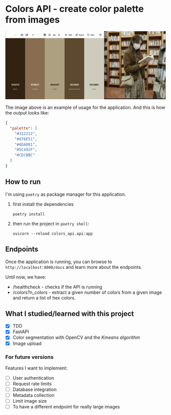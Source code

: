 # Colors API - create color palette from images

![example image](./images/example.png)

The image above is an example of usage for the application.
And this is how the output looks like:

```json
{
  "palette": [
    "#312212",
    "#876E51",
    "#ADA081",
    "#5C492F",
    "#CECBBC"
  ]
}
```

## How to run

I'm using `poetry` as package manager for this application.

1) first install the dependencies

    ```shell
    poetry install
    ```

2) then run the project in `poetry shell`:

    ```shell
    uvicorn --reload colors_api.api:app
    ```

## Endpoints

Once the application is running, you can browse to
`http://localhost:8000/docs` and learn more about the endpoints.

Until now, we have:

- /healthcheck - checks if the API is running
- /colors?n_colors - extract a given number of colors from a
given image and return a list of hex colors.

## What I studied/learned with this project

- [x] TDD
- [x] FastAPI
- [x] Color segmentation with OpenCV and the *Kmeans algorithm*
- [x] Image upload

### For future versions

Features I want to implement:

- [ ] User authentication
- [ ] Request rate limits
- [ ] Database integration
- [ ] Metadata collection
- [ ] Limit image size
- [ ] To have a different endpoint for really large images
